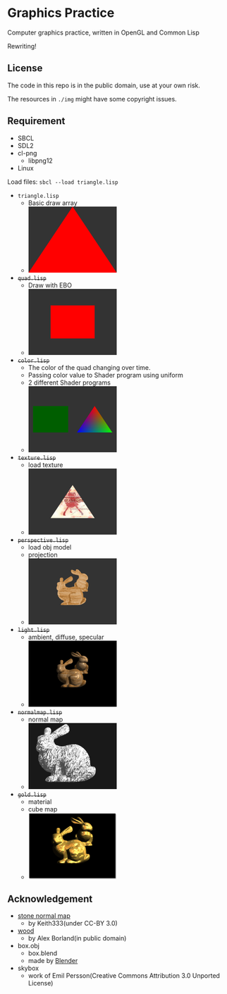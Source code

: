 Graphics Practice
=================

Computer graphics practice, written in OpenGL and Common Lisp

Rewriting!

License
-------

The code in this repo is in the public domain, use at your own risk.

The resources in `./img` might have some copyright issues.

Requirement
-----------

* SBCL
* SDL2
* cl-png
  - libpng12
* Linux

Load files: `sbcl --load triangle.lisp`

* `triangle.lisp`
  - Basic draw array
  - <img src="resources/triangle.png" width=200 />
* ~~`quad.lisp`~~
  - Draw with EBO
  - <img src="resources/quad.png" width=200 />
* ~~`color.lisp`~~
  - The color of the quad changing over time.
  - Passing color value to Shader program using uniform
  - 2 different Shader programs
  - <img src="resources/color.png" width=200 />
* ~~`texture.lisp`~~
  - load texture
  - <img src="resources/texture.png" width=200/>
* ~~`perspective.lisp`~~
  - load obj model
  - projection
  - <img src="resources/perspective.png" width=200/>
* ~~`light.lisp`~~
  - ambient, diffuse, specular
  - <img src="resources/light.png" width=200/>
* ~~`normalmap.lisp`~~
  - normal map
  - <img src="resources/normalmap.png" width=200/>
* ~~`gold.lisp`~~
  - material
  - cube map
  - <img src="resources/gold.png" width=200/>

Acknowledgement
---------------

* [stone normal map](https://opengameart.org/content/ground-outdoors-dirt-and-stones-seamless-texture-with-normalmap-dirtandstonesnjpg)
  - by Keith333(under CC-BY 3.0)
* [wood](https://www.publicdomainpictures.net/en/view-image.php?image=209094&picture=natural-wood-grain-background)
  - by Alex Borland(in public domain)
* box.obj
  - box.blend
  - made by [Blender](https://www.blender.org/)
* skybox
  - work of Emil Persson(Creative Commons Attribution 3.0 Unported License)

